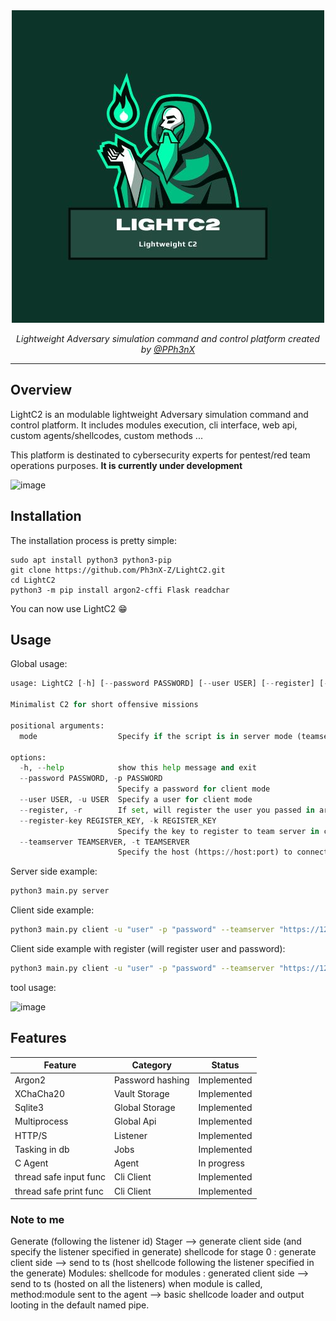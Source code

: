 <div align="center">
  <img width="500px" src="assets/lightc2.jpg" />

  <p><i>Lightweight Adversary simulation command and control platform created by <a href="https://twitter.com/PPh3nX">@PPh3nX</a></i></p>
</div>

---------------------------------------------------------------------------------------------------------------------------------

## Overview

LightC2 is an modulable lightweight Adversary simulation command and control platform. It includes modules execution, cli interface, web api, custom agents/shellcodes, custom methods ...

This platform is destinated to cybersecurity experts for pentest/red team operations purposes. **It is currently under development**

![image](https://github.com/Ph3nX-Z/LightC2/assets/66122220/a40ba804-759d-4385-a34e-cd5d68be1fb7)




## Installation

The installation process is pretty simple:
```
sudo apt install python3 python3-pip
git clone https://github.com/Ph3nX-Z/LightC2.git
cd LightC2
python3 -m pip install argon2-cffi Flask readchar
```
You can now use LightC2 😁

## Usage

Global usage:

```py
usage: LightC2 [-h] [--password PASSWORD] [--user USER] [--register] [--register-key REGISTER_KEY] [--teamserver TEAMSERVER] mode

Minimalist C2 for short offensive missions

positional arguments:
  mode                  Specify if the script is in server mode (teamserver), or in client mode

options:
  -h, --help            show this help message and exit
  --password PASSWORD, -p PASSWORD
                        Specify a password for client mode
  --user USER, -u USER  Specify a user for client mode
  --register, -r        If set, will register the user you passed in argument (need the register key)
  --register-key REGISTER_KEY, -k REGISTER_KEY
                        Specify the key to register to team server in client mode
  --teamserver TEAMSERVER, -t TEAMSERVER
                        Specify the host (https://host:port) to connect to the team server in client mode
```
Server side example:

```sh
python3 main.py server
```

Client side example:

```sh
python3 main.py client -u "user" -p "password" --teamserver "https://127.0.0.1:8080"
```

Client side example with register (will register user and password):

```sh
python3 main.py client -u "user" -p "password" --teamserver "https://127.0.0.1:8080" --register --register-key <registerkey from teamserver>
```

tool usage:

![image](https://github.com/Ph3nX-Z/LightC2/assets/66122220/be3b26a5-177c-46d2-ab4f-e277be5ff5b0)


## Features

|Feature|Category|Status|
|---|---|---|
| Argon2  | Password hashing  | Implemented  |
|  XChaCha20 | Vault Storage  |  Implemented |
| Sqlite3  | Global Storage  |  Implemented |
| Multiprocess  | Global Api  |  Implemented |
| HTTP/S  | Listener  |  Implemented |
| Tasking in db  | Jobs  |  Implemented |
| C Agent | Agent  |  In progress|
| thread safe input func | Cli Client  |  Implemented|
| thread safe print func | Cli Client  |  Implemented|


### Note to me

Generate (following the listener id)
  Stager --> generate client side (and specify the listener specified in generate)
  shellcode for stage 0 : generate client side --> send to ts (host shellcode following the listener specified in the generate)
Modules:
  shellcode for modules : generated client side --> send to ts (hosted on all the listeners)
  when module is called, method:module sent to the agent --> basic shellcode loader and output looting in the default named pipe.
